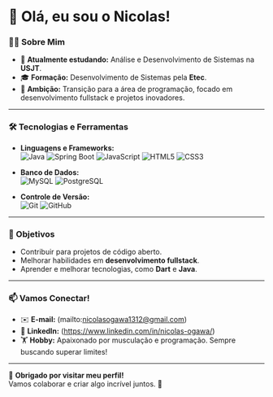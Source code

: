 # 👋 Olá, eu sou o Nicolas!

### 👨‍💻 Sobre Mim
- 🌱 **Atualmente estudando:** Análise e Desenvolvimento de Sistemas na **USJT**.
- 🎓 **Formação:** Desenvolvimento de Sistemas pela **Etec**.
- 🚀 **Ambição:** Transição para a área de programação, focado em desenvolvimento fullstack e projetos inovadores.

---

### 🛠️ Tecnologias e Ferramentas
- **Linguagens e Frameworks:**  
  ![Java](https://img.shields.io/badge/Java-ED8B00?style=for-the-badge&logo=java&logoColor=white)
  ![Spring Boot](https://img.shields.io/badge/Spring_Boot-6DB33F?style=for-the-badge&logo=spring&logoColor=white)
  ![JavaScript](https://img.shields.io/badge/JavaScript-F7DF1E?style=for-the-badge&logo=javascript&logoColor=black)
  ![HTML5](https://img.shields.io/badge/HTML5-E34F26?style=for-the-badge&logo=html5&logoColor=white)
  ![CSS3](https://img.shields.io/badge/CSS3-1572B6?style=for-the-badge&logo=css3&logoColor=white)

- **Banco de Dados:**  
  ![MySQL](https://img.shields.io/badge/MySQL-4479A1?style=for-the-badge&logo=mysql&logoColor=white)
  ![PostgreSQL](https://img.shields.io/badge/PostgreSQL-316192?style=for-the-badge&logo=postgresql&logoColor=white)

- **Controle de Versão:**  
  ![Git](https://img.shields.io/badge/Git-F05032?style=for-the-badge&logo=git&logoColor=white)
  ![GitHub](https://img.shields.io/badge/GitHub-181717?style=for-the-badge&logo=github&logoColor=white)

---

### 🌟 Objetivos
- Contribuir para projetos de código aberto.
- Melhorar habilidades em **desenvolvimento fullstack**.
- Aprender e melhorar tecnologias, como **Dart** e **Java**.

---

### 📫 Vamos Conectar!
- ✉️ **E-mail:** (mailto:nicolasogawa1312@gmail.com)
- 💼 **LinkedIn:** (https://www.linkedin.com/in/nicolas-ogawa/)
- 🏋️ **Hobby:** Apaixonado por musculação e programação. Sempre buscando superar limites!

---

🎉 **Obrigado por visitar meu perfil!**  
Vamos colaborar e criar algo incrível juntos. 🚀
